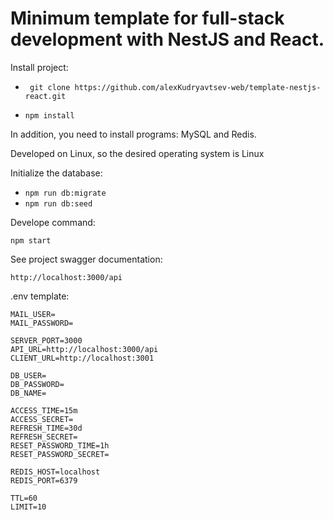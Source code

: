 # Minimum template for full-stack development with NestJS and React.

Install project:

- ` git clone https://github.com/alexKudryavtsev-web/template-nestjs-react.git`

- `npm install`

In addition, you need to install programs: MySQL and Redis.

Developed on Linux, so the desired operating system is Linux

Initialize the database:

- `npm run db:migrate`
- `npm run db:seed`

Develope command:

`npm start`

See project swagger documentation:

`http://localhost:3000/api`

.env template:

```
MAIL_USER=
MAIL_PASSWORD=

SERVER_PORT=3000
API_URL=http://localhost:3000/api
CLIENT_URL=http://localhost:3001

DB_USER=
DB_PASSWORD=
DB_NAME=

ACCESS_TIME=15m
ACCESS_SECRET=
REFRESH_TIME=30d
REFRESH_SECRET=
RESET_PASSWORD_TIME=1h
RESET_PASSWORD_SECRET=

REDIS_HOST=localhost
REDIS_PORT=6379

TTL=60
LIMIT=10
```
